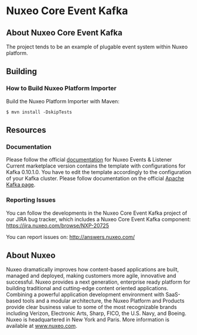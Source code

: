# Nuxeo Core Event Kafka

## About Nuxeo Core Event Kafka

The project tends to be an example of plugable event system within Nuxeo platform.

## Building
### How to Build Nuxeo Platform Importer
Build the Nuxeo Platform Importer with Maven:

```$ mvn install -DskipTests```

## Resources
### Documentation
Please follow the official [documentation](https://doc.nuxeo.com/nxdoc/events-and-listeners/) for Nuxeo Events & Listener
Current marketplace version contains the template with configurations for Kafka 0.10.1.0. You have to edit the template accordingly to the configuration of your Kafka cluster.
Please follow documentation on the official [Apache Kafka page](https://kafka.apache.org/documentation/#configuration).

### Reporting Issues
You can follow the developments in the Nuxeo Core Event Kafka project of our JIRA bug tracker, which includes a Nuxeo Core Event Kafka component:
https://jira.nuxeo.com/browse/NXP-20725

You can report issues on: http://answers.nuxeo.com/

## About Nuxeo
Nuxeo dramatically improves how content-based applications are built, managed and deployed, making customers more agile, innovative and successful. Nuxeo provides a next generation, enterprise ready platform for building traditional and cutting-edge content oriented applications. Combining a powerful application development environment with SaaS-based tools and a modular architecture, the Nuxeo Platform and Products provide clear business value to some of the most recognizable brands including Verizon, Electronic Arts, Sharp, FICO, the U.S. Navy, and Boeing. Nuxeo is headquartered in New York and Paris. More information is available at www.nuxeo.com.
